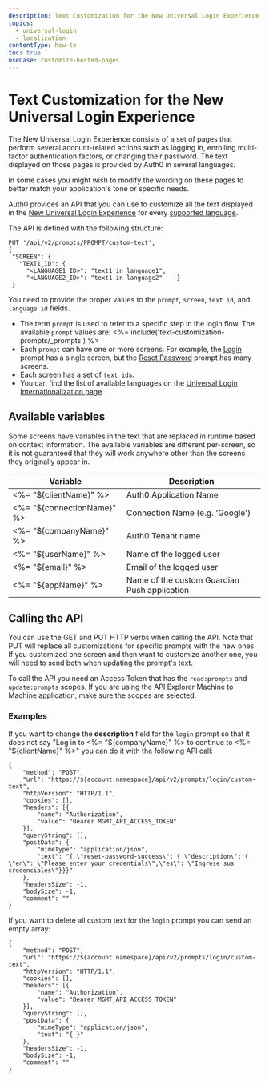 ```yaml
---
description: Text Customization for the New Universal Login Experience
topics:
  - universal-login
  - localization
contentType: how-to
toc: true
useCase: customize-hosted-pages
---
```

# Text Customization for the New Universal Login Experience

The New Universal Login Experience consists of a set of pages that perform several account-related actions such as logging in, enrolling multi-factor authentication factors, or changing their password. The text displayed on those pages is provided by Auth0 in several languages. 

In some cases you might wish to modify the wording on these pages to better match your application's tone or specific needs.

Auth0 provides an API that you can use to customize all the text displayed in the [New Universal Login Experience](/universal-login/new) for every [supported language](/universal-login/i18n).

The API is defined with the following structure:

```
PUT '/api/v2/prompts/PROMPT/custom-text',
{
 "SCREEN": {
   "TEXT1_ID": {
     "<LANGUAGE1_ID>": "text1 in language1",
     "<LANGUAGE2_ID>": "text1 in language2"    }
 }
 ```
 
You need to provide the proper values to the `prompt`, `screen`, `text id`, and `language id` fields.

* The term `prompt` is used to refer to a specific step in the login flow. The available `prompt` values are:
	<%= include('text-customization-prompts/_prompts') %>
* Each `prompt` can have one or more screens. For example, the [Login](/universal-login/text-customization-prompts/login) prompt has a single screen, but the [Reset Password](/universal-login/text-customization-prompts/reset-password) prompt has many screens.
* Each screen has a set of `text id`s. 
* You can find the list of available languages on the [Universal Login Internationalization page](/universal-login/i18n).

## Available variables 

Some screens have variables in the text that are replaced in runtime based on context information. The available variables are different per-screen, so it is not guaranteed that they will work anywhere other than the screens they originally appear in. 

| Variable | Description |
| ------------- |-------------| 
| <%= "${clientName}" %>| Auth0 Application Name | 
| <%= "${connectionName}" %> | Connection Name (e.g. 'Google')
| <%= "${companyName}" %>| Auth0 Tenant name| 
| <%= "${userName}" %>| Name of the logged user| 
| <%= "${email}" %> | Email of the logged user| 
| <%= "${appName}" %>| Name of the custom Guardian Push application | 

## Calling the API

You can use the GET and PUT HTTP verbs when calling the API. Note that PUT will replace all customizations for specific prompts with the new ones. If you customized one screen and then want to customize another one, you will need to send both when updating the prompt's text.

To call the API you need an Access Token that has the `read:prompts` and `update:prompts` scopes. If you are using the API Explorer Machine to Machine application, make sure the scopes are selected.

### Examples

If you want to change the **description** field for the `login` prompt so that it does not say "Log in to <%= "${companyName}" %> to continue to <%= "${clientName}" %>" you can do it with the following  API call:

```har
{
	"method": "POST",
	"url": "https://${account.namespace}/api/v2/prompts/login/custom-text",
	"httpVersion": "HTTP/1.1",
	"cookies": [],
	"headers": [{
		"name": "Authorization",
		"value": "Bearer MGMT_API_ACCESS_TOKEN"
	}],
	"queryString": [],
	"postData": {
		"mimeType": "application/json",
		"text": "{ \"reset-password-success\": { \"description\": {   \"en\": \"Please enter your credentials\",\"es\": \"Ingrese sus credenciales\"}}}"
	},
	"headersSize": -1,
	"bodySize": -1,
	"comment": ""
}
```

If you want to delete all custom text for the `login` prompt you can send an empty array:

```har
{
	"method": "POST",
	"url": "https://${account.namespace}/api/v2/prompts/login/custom-text",
	"httpVersion": "HTTP/1.1",
	"cookies": [],
	"headers": [{
		"name": "Authorization",
		"value": "Bearer MGMT_API_ACCESS_TOKEN"
	}],
	"queryString": [],
	"postData": {
		"mimeType": "application/json",
		"text": "{ }"
	},
	"headersSize": -1,
	"bodySize": -1,
	"comment": ""
}
```
